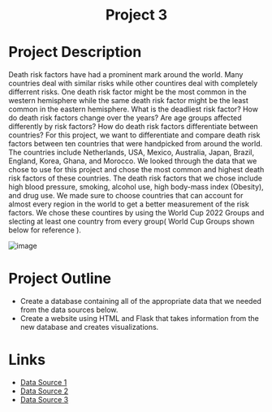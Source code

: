 <h1 align="center">Project 3</h1>

# Project Description  
Death risk factors have had a prominent mark around the world. Many countries deal with similar risks while other countires deal with completely differrent risks. One death risk factor might be the most common in the western hemisphere while the same death risk factor might be the least common in the eastern hemisphere. What is the deadliest risk factor? How do death risk factors change over the years? Are age groups affected differently by risk factors? How do death risk factors differentiate between countries? For this project, we want to differentiate and compare death risk factors between ten countries that were handpicked from around the world. The countries include Netherlands, USA, Mexico, Australia, Japan, Brazil, England, Korea, Ghana, and Morocco. We looked through the data that we chose to use for this project and chose the most common and highest death risk factors of these countries. The death risk factors that we chose include high blood pressure, smoking, alcohol use, high body-mass index (Obesity), and drug use. We made sure to choose countries that can account for almost every region in the world to get a better measurement of the risk factors. We chose these countires by using the World Cup 2022 Groups and slecting at least one country from every group( World Cup Groups shown below for reference ).

![image](https://user-images.githubusercontent.com/109117666/200949434-6f656513-d6c0-4165-89a8-f8a51f83d4f4.png)

# Project Outline
- Create a database containing all of the appropriate data that we needed from the data sources below.
- Create a website using HTML and Flask that takes information from the new database and creates visualizations.

# Links
- [Data Source 1](<https://ourworldindata.org/grapher/deaths-risk-factor-15-49years?time=1990..2019> "Source")
- [Data Source 2](<https://ourworldindata.org/grapher/deaths-risk-factor-50-69years?time=1990..2019> "Source")
- [Data Source 3](<https://www.kaggle.com/datasets/ahmadjalalmasood123/deaths-by-risk-factor-dataset> "Source")
